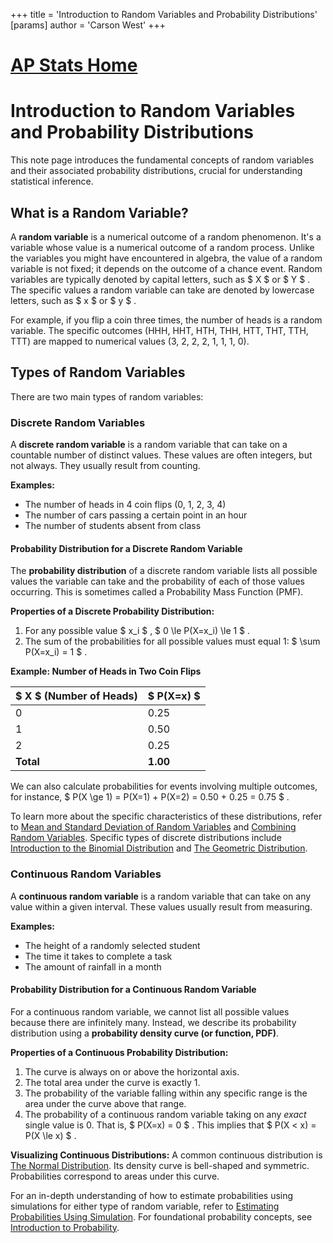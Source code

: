 +++
 title = 'Introduction to Random Variables and Probability Distributions'
[params]
	author = 'Carson West'
+++
# [AP Stats Home](./../ap-stats-home/)
# Introduction to Random Variables and Probability Distributions

This note page introduces the fundamental concepts of random variables and their associated probability distributions, crucial for understanding statistical inference.

## What is a Random Variable?
A **random variable** is a numerical outcome of a random phenomenon. It's a variable whose value is a numerical outcome of a random process. Unlike the variables you might have encountered in algebra, the value of a random variable is not fixed; it depends on the outcome of a chance event.
Random variables are typically denoted by capital letters, such as  $ X $  or  $ Y $ . The specific values a random variable can take are denoted by lowercase letters, such as  $ x $  or  $ y $ .

For example, if you flip a coin three times, the number of heads is a random variable. The specific outcomes (HHH, HHT, HTH, THH, HTT, THT, TTH, TTT) are mapped to numerical values (3, 2, 2, 2, 1, 1, 1, 0).

## Types of Random Variables

There are two main types of random variables:

### Discrete Random Variables
A **discrete random variable** is a random variable that can take on a countable number of distinct values. These values are often integers, but not always. They usually result from counting.

**Examples:**
*   The number of heads in 4 coin flips (0, 1, 2, 3, 4)
*   The number of cars passing a certain point in an hour
*   The number of students absent from class

#### Probability Distribution for a Discrete Random Variable
The **probability distribution** of a discrete random variable lists all possible values the variable can take and the probability of each of those values occurring. This is sometimes called a Probability Mass Function (PMF).

**Properties of a Discrete Probability Distribution:**
1.  For any possible value  $ x_i $ ,  $ 0 \le P(X=x_i) \le 1 $ .
2.  The sum of the probabilities for all possible values must equal 1:  $ \sum P(X=x_i) = 1 $ .

**Example: Number of Heads in Two Coin Flips**

|  $ X $  (Number of Heads) |  $ P(X=x) $  |
| :-------------------- | :------- |
| 0                     | 0.25     |
| 1                     | 0.50     |
| 2                     | 0.25     |
| **Total**             | **1.00** |

We can also calculate probabilities for events involving multiple outcomes, for instance,  $ P(X \ge 1) = P(X=1) + P(X=2) = 0.50 + 0.25 = 0.75 $ .

To learn more about the specific characteristics of these distributions, refer to [Mean and Standard Deviation of Random Variables](./../mean-and-standard-deviation-of-random-variables/) and [Combining Random Variables](./../combining-random-variables/). Specific types of discrete distributions include [Introduction to the Binomial Distribution](./../introduction-to-the-binomial-distribution/) and [The Geometric Distribution](./../the-geometric-distribution/).

### Continuous Random Variables
A **continuous random variable** is a random variable that can take on any value within a given interval. These values usually result from measuring.

**Examples:**
*   The height of a randomly selected student
*   The time it takes to complete a task
*   The amount of rainfall in a month

#### Probability Distribution for a Continuous Random Variable
For a continuous random variable, we cannot list all possible values because there are infinitely many. Instead, we describe its probability distribution using a **probability density curve (or function, PDF)**.

**Properties of a Continuous Probability Distribution:**
1.  The curve is always on or above the horizontal axis.
2.  The total area under the curve is exactly 1.
3.  The probability of the variable falling within any specific range is the area under the curve above that range.
4.  The probability of a continuous random variable taking on any *exact* single value is 0. That is,  $ P(X=x) = 0 $ . This implies that  $ P(X < x) = P(X \le x) $ .

**Visualizing Continuous Distributions:**
A common continuous distribution is [The Normal Distribution](./../the-normal-distribution/). Its density curve is bell-shaped and symmetric. Probabilities correspond to areas under this curve.

For an in-depth understanding of how to estimate probabilities using simulations for either type of random variable, refer to [Estimating Probabilities Using Simulation](./../estimating-probabilities-using-simulation/). For foundational probability concepts, see [Introduction to Probability](./../introduction-to-probability/).